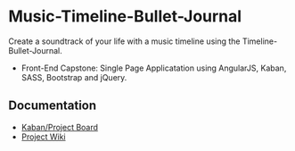#  Music-Timeline-Bullet-Journal

Create a soundtrack of your life with a music timeline using the Timeline-Bullet-Journal.

- Front-End Capstone: Single Page Applicatation using AngularJS, Kaban, SASS, Bootstrap and jQuery.





## Documentation
- [Kaban/Project Board](https://github.com/edwardrz/music-timeline-bullet-journal/projects/1?)
- [Project Wiki](https://github.com/edwardrz/music-timeline-bullet-journal/wiki)